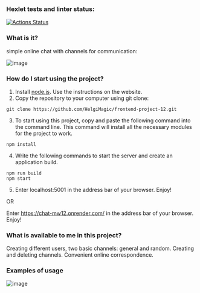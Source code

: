 ### Hexlet tests and linter status:
[![Actions Status](https://github.com/HelgiMagic/frontend-project-12/actions/workflows/hexlet-check.yml/badge.svg)](https://github.com/HelgiMagic/frontend-project-12/actions)

### What is it?

simple online chat with channels for communication:

![image](https://th.bing.com/th/id/OIG.VPUP4c_jIyTpf1_dE7ye?w=1024&h=1024&rs=1&pid=ImgDetMain)
### How do I start using the project?

1. Install [node.js](https://nodejs.org/). Use the instructions on the website.
2. Copy the repository to your computer using git clone:
```
git clone https://github.com/HelgiMagic/frontend-project-12.git
```
3. To start using this project, copy and paste the following command into the command line. This command will install all the necessary modules for the project to work.
```
npm install
```
4. Write the following commands to start the server and create an application build.
```
npm run build
npm start
```
5. Enter localhost:5001 in the address bar of your browser. Enjoy!

OR

Enter https://chat-mw12.onrender.com/ in the address bar of your browser. Enjoy!

### What is available to me in this project?

Creating different users, two basic channels: general and random. Creating and deleting channels. Convenient online correspondence.

### Examples of usage
![image](https://github.com/HelgiMagic/frontend-project-12/assets/113669521/1cd76b09-726d-4c35-8afb-f0f255845762)

